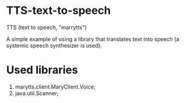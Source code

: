# TTS-text-to-speech
TTS (text to speech, "marrytts")

A simple example of using a library that translates text into speech (a systemic speech synthesizer is used).

# Used libraries
1. marytts.client.MaryClient.Voice;
2. java.util.Scanner;
